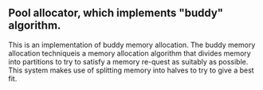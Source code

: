 ## Pool allocator, which implements "buddy" algorithm.

This is an implementation of buddy memory allocation. The buddy memory allocation techniqueis a memory allocation algorithm that divides memory into partitions to try to satisfy a memory re-quest as suitably as possible. This system makes use of splitting memory into halves to try to give a best fit.
